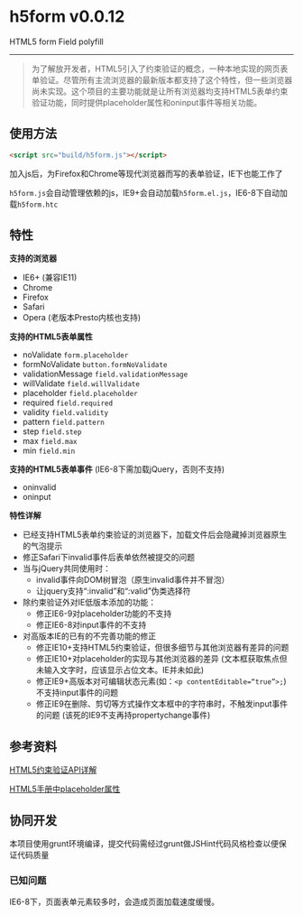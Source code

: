 h5form v0.0.12
======

HTML5 form Field polyfill

----------


> 为了解放开发者，HTML5引入了约束验证的概念，一种本地实现的网页表单验证。尽管所有主流浏览器的最新版本都支持了这个特性，但一些浏览器尚未实现。这个项目的主要功能就是让所有浏览器均支持HTML5表单约束验证功能，同时提供placeholder属性和oninput事件等相关功能。

## 使用方法 ##
```HTML
<script src="build/h5form.js"></script>
```

加入js后，为Firefox和Chrome等现代浏览器而写的表单验证，IE下也能工作了

`h5form.js`会自动管理依赖的js，IE9+会自动加载`h5form.el.js`，IE6-8下自动加载`h5form.htc`

## 特性 ##

**支持的浏览器**

- IE6+		(兼容IE11)
- Chrome
- Firefox
- Safari
- Opera (老版本Presto内核也支持)

**支持的HTML5表单属性**

- noValidate				`form.placeholder`
- formNoValidate			`button.formNoValidate`
- validationMessage		`field.validationMessage`
- willValidate			`field.willValidate`
- placeholder			`field.placeholder`
- required				`field.required`
- validity				`field.validity`
- pattern				`field.pattern`
- step					`field.step`
- max					`field.max`
- min					`field.min`

**支持的HTML5表单事件**	(IE6-8下需加载jQuery，否则不支持)

- oninvalid
- oninput

**特性详解**

- 已经支持HTML5表单约束验证的浏览器下，加载文件后会隐藏掉浏览器原生的气泡提示
- 修正Safari下invalid事件后表单依然被提交的问题
- 当与jQuery共同使用时：
	- invalid事件向DOM树冒泡（原生invalid事件并不冒泡）
	- 让jquery支持“:invalid”和“:valid”伪类选择符
- 除约束验证外对IE低版本添加的功能：
	- 修正IE6-9对placeholder功能的不支持
	- 修正IE6-8对input事件的不支持
- 对高版本IE的已有的不完善功能的修正
	- 修正IE10+支持HTML5约束验证，但很多细节与其他浏览器有差异的问题
	- 修正IE10+对placeholder的实现与其他浏览器的差异	(文本框获取焦点但未输入文字时，应该显示占位文本。IE并未如此)
	- 修正IE9+高版本对可编辑状态元素(如：`<p contentEditable=“true”>;`)不支持input事件的问题
	- 修正IE9在删除、剪切等方式操作文本框中的字符串时，不触发input事件的问题	(该死的IE9不支再持propertychange事件)

## 参考资料 ##

[HTML5约束验证API详解](http://ju.outofmemory.cn/entry/31397)

[HTML5手册中placeholder属性](http://www.w3school.com.cn/html5/att_input_placeholder.asp)

## 协同开发 ##

本项目使用grunt环境编译，提交代码需经过grunt做JSHint代码风格检查以便保证代码质量

### 已知问题 ###
IE6-8下，页面表单元素较多时，会造成页面加载速度缓慢。